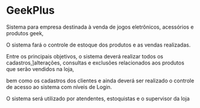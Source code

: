 # GeekPlus


Sistema para empresa destinada à venda de jogos eletrônicos, acessórios e produtos geek, 

O sistema fará o controle de estoque dos produtos e as vendas realizadas.

Entre os principais objetivos, o sistema deverá realizar todos os cadastros,]alterações, consultas e exclusões relacionados aos produtos que serão vendidos na loja,

bem como os cadastros dos clientes e ainda deverá ser realizado o controle de acesso ao sistema com níveis de Login. 

O sistema será utilizado por atendentes, estoquistas e o supervisor da loja
